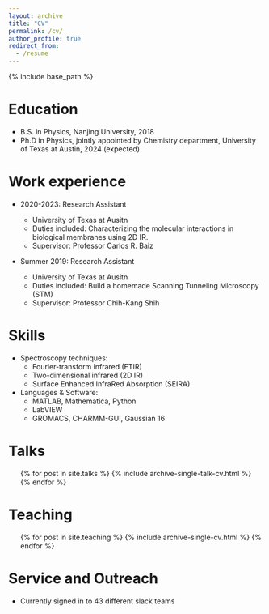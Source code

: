 ```yaml
---
layout: archive
title: "CV"
permalink: /cv/
author_profile: true
redirect_from:
  - /resume
---
```


{% include base_path %}

Education
======
* B.S. in Physics, Nanjing University, 2018
* Ph.D in Physics, jointly appointed by Chemistry department, University of Texas at Austin, 2024 (expected)

Work experience
======
* 2020-2023: Research Assistant
  * University of Texas at Ausitn
  * Duties included: Characterizing the molecular interactions in biological membranes using 2D IR. 
  * Supervisor: Professor Carlos R. Baiz

* Summer 2019: Research Assistant
  * University of Texas at Ausitn
  * Duties included: Build a homemade Scanning Tunneling Microscopy (STM)
  * Supervisor: Professor Chih-Kang Shih
  
Skills
======
* Spectroscopy techniques:
  * Fourier-transform infrared (FTIR)
  * Two-dimensional infrared (2D IR)
  * Surface Enhanced InfraRed Absorption (SEIRA)
* Languages & Software:
  * MATLAB, Mathematica, Python
  * LabVIEW
  * GROMACS, CHARMM-GUI, Gaussian 16

  
Talks
======
  <ul>{% for post in site.talks %}
    {% include archive-single-talk-cv.html %}
  {% endfor %}</ul>
  
Teaching
======
  <ul>{% for post in site.teaching %}
    {% include archive-single-cv.html %}
  {% endfor %}</ul>
  
Service and Outreach
======
* Currently signed in to 43 different slack teams
